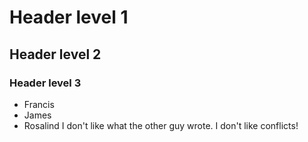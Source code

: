 # Header level 1
## Header level 2
### Header level 3
- Francis
- James
- Rosalind
I don't like what the other guy wrote. I don't like conflicts!
